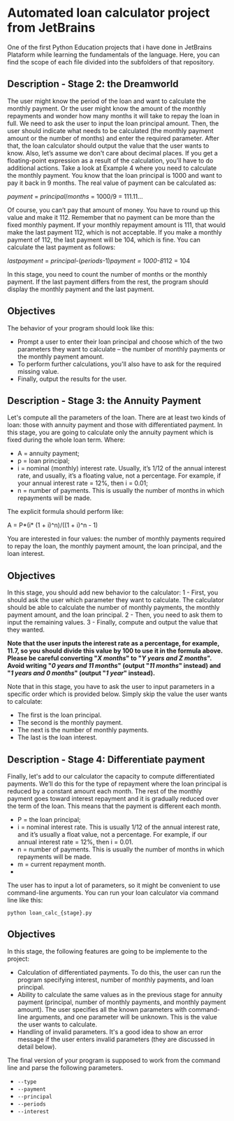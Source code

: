 # Automated loan calculator project from JetBrains

One of the first Python Education projects that i have done in JetBrains Plataform while learning the fundamentals of the language. Here, you can find the scope of each file divided into the subfolders of that repository.


## Description - Stage 2: the Dreamworld
The user might know the period of the loan and want to calculate the monthly payment. Or the user might know the amount of the monthly repayments and wonder how many months it will take to repay the loan in full.
We need to ask the user to input the loan principal amount. Then, the user should indicate what needs to be calculated (the monthly payment amount or the number of months) and enter the required parameter. After that, the loan calculator should output the value that the user wants to know.
Also, let’s assume we don't care about decimal places. If you get a floating-point expression as a result of the calculation, you’ll have to do additional actions. Take a look at Example 4 where you need to calculate the monthly payment. You know that the loan principal is 1000 and want to pay it back in 9 months. The real value of payment can be calculated as:

_payment_ = _principal_/_months_ = 1000/9 = 111.11...

Of course, you can’t pay that amount of money. You have to round up this value and make it 112. Remember that no payment can be more than the fixed monthly payment. If your monthly repayment amount is 111, that would make the last payment 112, which is not acceptable. If you make a monthly payment of 112, the last payment will be 104, which is fine. You can calculate the last payment as follows:

_lastpayment_ = _principal_-(_periods_-1)*_payment_ = 1000-8*112 = 104

In this stage, you need to count the number of months or the monthly payment. If the last payment differs from the rest, the program should display the monthly payment and the last payment.

## Objectives
The behavior of your program should look like this:
* Prompt a user to enter their loan principal and choose which of the two parameters they want to calculate – the number of monthly payments or the monthly payment amount.
* To perform further calculations, you'll also have to ask for the required missing value.
* Finally, output the results for the user.


## Description  - Stage 3: the Annuity Payment
Let's compute all the parameters of the loan. There are at least two kinds of loan: those with annuity payment and those with differentiated payment. In this stage, you are going to calculate only the annuity payment which is fixed during the whole loan term.
Where:
* A = annuity payment;
* p = loan principal;
* i = nominal (monthly) interest rate. Usually, it’s 1/12 of the annual interest rate, and usually, it’s a floating value, not a percentage. For example, if your annual interest rate = 12%, then i = 0.01;
* n = number of payments. This is usually the number of months in which repayments will be made.

The explicit formula should perform like: 

A = P*(i* (1 + i)^n)/((1 + i)^n - 1)

You are interested in four values: the number of monthly payments required to repay the loan, the monthly payment amount, the loan principal, and the loan interest.

## Objectives
In this stage, you should add new behavior to the calculator:
1 - First, you should ask the user which parameter they want to calculate. The calculator should be able to calculate the number of monthly payments, the monthly payment amount, and the loan principal.
2 - Then, you need to ask them to input the remaining values.
3 - Finally, compute and output the value that they wanted.

__Note that the user inputs the interest rate as a percentage, for example, 11.7, so you should divide this value by 100 to use it in the formula above.
Please be careful converting "_X months_" to "_Y years and Z months_". Avoid writing "_0 years and 11 months_" (output "_11 months_" instead) and "_1 years and 0 months_" (output "_1 year_" instead).__

Note that in this stage, you have to ask the user to input parameters in a specific order which is provided below. Simply skip the value the user wants to calculate:

* The first is the loan principal.
* The second is the monthly payment.
* The next is the number of monthly payments.
* The last is the loan interest.

## Description - Stage 4: Differentiate payment
Finally, let's add to our calculator the capacity to compute differentiated payments. We’ll do this for the type of repayment where the loan principal is reduced by a constant amount each month. The rest of the monthly payment goes toward interest repayment and it is gradually reduced over the term of the loan. This means that the payment is different each month. 

* P = the loan principal;
* i = nominal interest rate. This is usually 1/12 of the annual interest rate, and it’s usually a float value, not a percentage. For example, if our annual interest rate = 12%, then i = 0.01.
* n = number of payments. This is usually the number of months in which repayments will be made.
* m = current repayment month.
* 
The user has to input a lot of parameters, so it might be convenient to use command-line arguments.
You can run your loan calculator via command line like this:


`
python loan_calc_{stage}.py
`

## Objectives 

In this stage, the following features are going to be implemente to the project:

* Calculation of differentiated payments. To do this, the user can run the program specifying interest, number of monthly payments, and loan principal.
* Ability to calculate the same values as in the previous stage for annuity payment (principal, number of monthly payments, and monthly payment amount). The user specifies all the known parameters with command-line arguments, and one parameter will be unknown. This is the value the user wants to calculate.
* Handling of invalid parameters. It's a good idea to show an error message if the user enters invalid parameters (they are discussed in detail below).

The final version of your program is supposed to work from the command line and parse the following parameters.
* ` --type `
* ` --payment `
* ` --principal `
* ` --periods `
* ` --interest `

